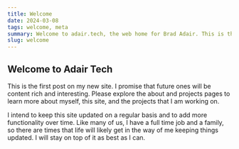 ```yaml
---
title: Welcome
date: 2024-03-08
tags: welcome, meta
summary: Welcome to adair.tech, the web home for Brad Adair. This is the first post on my new site. I promise that future ones will be content rich and interesting. Please explore the about and projects pages to learn more about myself, this site, and the projects that I am working on. (Click the title for the rest of the post)
slug: welcome
---
```


## Welcome to Adair Tech

This is the first post on my new site. I promise that future ones will be content rich and interesting. Please explore the about and projects pages to learn more about myself, this site, and the projects that I am working on. 

I intend to keep this site updated on a regular basis and to add more functionality over time. Like many of us, I have a full time job and a family, so there are times that life will likely get in the way of me keeping things updated. I will stay on top of it as best as I can.
